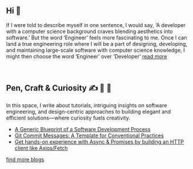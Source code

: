 ## Hi 👋

If I were told to describe myself in one sentence, I would say, ‘A developer with a computer science background craves blending aesthetics into software.’ But the word ‘Engineer’ feels more fascinating to me. Once I can land a true engineering role where I will be a part of designing, developing, and maintaining large-scale software with computer science knowledge, I might then choose the word ‘Engineer’ over ‘Developer’ [read more](https://dub.sh/shamim-bio-gh)
<br><br><br>

## Pen, Craft & Curiosity ✍️ 🎨 🤔

In this space, I write about tutorials, intriguing insights on software engineering, and design-centric approaches to building elegant and efficient solutions—where curiosity fuels creativity.

  -  [A Generic Blueprint of a Software Development Process](https://shamimbinnur.me/blog/a-generic-blueprint-of-a-software-development-process)
  -  [Git Commit Messages: A Template for Conventional Practices](https://shamimbinnur.me/blog/conventional-git-messages)
  -  [Get hands-on experience with Async & Promises by building an HTTP client like Axios/Fetch](https://shamimbinnur.me/blog/ohey)

  [find more blogs](https://shamimbinnur.me/blog)
